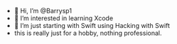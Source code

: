 - 👋 Hi, I’m @Barrysp1
- 👀 I’m interested in learning Xcode
- 🌱 I’m just starting with Swift using Hacking with Swift
- this is really just for a hobby, nothing professional.


<!---
Barrysp1/Barrysp1 is a ✨ special ✨ repository because its `README.md` (this file) appears on your GitHub profile.
You can click the Preview link to take a look at your changes.
--->
